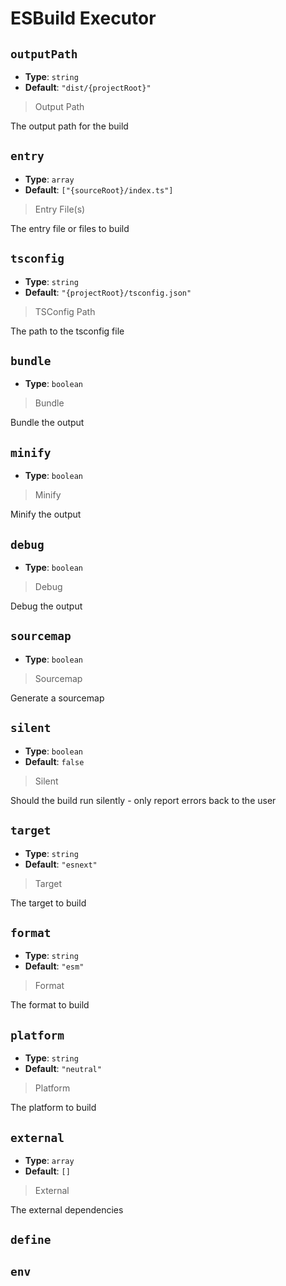 <!-- Generated by @storm-software/untyped -->
<!-- Do not edit this file directly -->

# ESBuild Executor

## `outputPath`

- **Type**: `string`
- **Default**: `"dist/{projectRoot}"`

> Output Path

The output path for the build

## `entry`

- **Type**: `array`
- **Default**: `["{sourceRoot}/index.ts"]`

> Entry File(s)

The entry file or files to build

## `tsconfig`

- **Type**: `string`
- **Default**: `"{projectRoot}/tsconfig.json"`

> TSConfig Path

The path to the tsconfig file

## `bundle`

- **Type**: `boolean`

> Bundle

Bundle the output

## `minify`

- **Type**: `boolean`

> Minify

Minify the output

## `debug`

- **Type**: `boolean`

> Debug

Debug the output

## `sourcemap`

- **Type**: `boolean`

> Sourcemap

Generate a sourcemap

## `silent`

- **Type**: `boolean`
- **Default**: `false`

> Silent

Should the build run silently - only report errors back to the user

## `target`

- **Type**: `string`
- **Default**: `"esnext"`

> Target

The target to build

## `format`

- **Type**: `string`
- **Default**: `"esm"`

> Format

The format to build

## `platform`

- **Type**: `string`
- **Default**: `"neutral"`

> Platform

The platform to build

## `external`

- **Type**: `array`
- **Default**: `[]`

> External

The external dependencies

## `define`

## `env`
